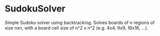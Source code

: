 # SudokuSolver

Simple Sudoku solver using backtracking. Solves boards of n regions of size nxn, with a board cell size of n^2 x n^2 (e.g. 4x4, 9x9, 16x16, ...).
